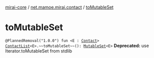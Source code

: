 [mirai-core](../index.md) / [net.mamoe.mirai.contact](index.md) / [toMutableSet](./to-mutable-set.md)

# toMutableSet

`@PlannedRemoval("1.0.0") fun <E : `[`Contact`](-contact/index.md)`> `[`ContactList`](-contact-list/index.md)`<E>.~~toMutableSet~~(): `[`MutableSet`](https://kotlinlang.org/api/latest/jvm/stdlib/kotlin.collections/-mutable-set/index.html)`<E>`
**Deprecated:** use Iterator.toMutableSet from stdlib

